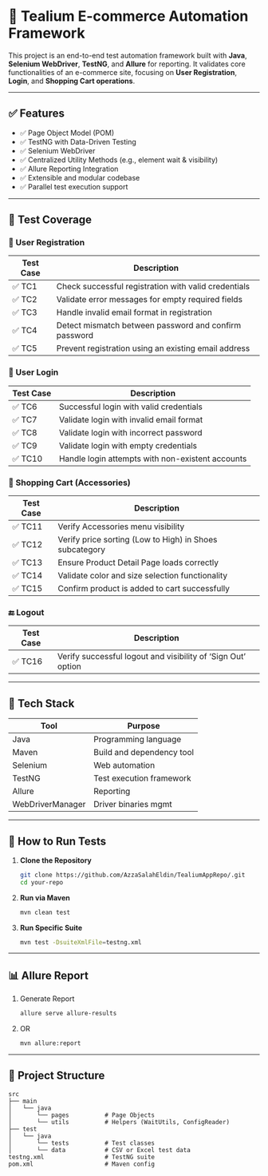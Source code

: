 # 🧪 Tealium E-commerce Automation Framework

This project is an end-to-end test automation framework built with **Java**, **Selenium WebDriver**, **TestNG**, and **Allure** for reporting. It validates core functionalities of an e-commerce site, focusing on **User Registration**, **Login**, and **Shopping Cart operations**.

---

## ✅ Features

- ✅ Page Object Model (POM)
- ✅ TestNG with Data-Driven Testing
- ✅ Selenium WebDriver
- ✅ Centralized Utility Methods (e.g., element wait & visibility)
- ✅ Allure Reporting Integration
- ✅ Extensible and modular codebase
- ✅ Parallel test execution support

---

## 🧪 Test Coverage

### 👤 User Registration

| Test Case | Description |
|----------|-------------|
| ✅ TC1 | Check successful registration with valid credentials |
| ✅ TC2 | Validate error messages for empty required fields |
| ✅ TC3 | Handle invalid email format in registration |
| ✅ TC4 | Detect mismatch between password and confirm password |
| ✅ TC5 | Prevent registration using an existing email address |

### 🔐 User Login

| Test Case | Description |
|----------|-------------|
| ✅ TC6 | Successful login with valid credentials |
| ✅ TC7 | Validate login with invalid email format |
| ✅ TC8 | Validate login with incorrect password |
| ✅ TC9 | Validate login with empty credentials |
| ✅ TC10 | Handle login attempts with non-existent accounts |

### 🛒 Shopping Cart (Accessories)

| Test Case | Description |
|----------|-------------|
| ✅ TC11 | Verify Accessories menu visibility |
| ✅ TC12 | Verify price sorting (Low to High) in Shoes subcategory |
| ✅ TC13 | Ensure Product Detail Page loads correctly |
| ✅ TC14 | Validate color and size selection functionality |
| ✅ TC15 | Confirm product is added to cart successfully |

### 🔚 Logout

| Test Case | Description |
|----------|-------------|
| ✅ TC16 | Verify successful logout and visibility of ‘Sign Out’ option |

---

## 🧰 Tech Stack

| Tool        | Purpose                   |
|-------------|---------------------------|
| Java        | Programming language      |
| Maven       | Build and dependency tool |
| Selenium    | Web automation            |
| TestNG      | Test execution framework  |
| Allure      | Reporting                 |
| WebDriverManager | Driver binaries mgmt |

---

## 🚀 How to Run Tests

1. **Clone the Repository**  
   ```bash
   git clone https://github.com/AzzaSalahEldin/TealiumAppRepo/.git
   cd your-repo
   ```

2. **Run via Maven**  
   ```bash
   mvn clean test
   ```

3. **Run Specific Suite**  
   ```bash
   mvn test -DsuiteXmlFile=testng.xml
   ```

---

## 📊 Allure Report

1. Generate Report  
   ```bash
   allure serve allure-results
   ```

2. OR  
   ```bash
   mvn allure:report
   ```

---

## 📁 Project Structure

```
src
├── main
│   └── java
│       └── pages          # Page Objects
│       └── utils          # Helpers (WaitUtils, ConfigReader)
├── test
│   └── java
│       └── tests          # Test classes
│       └── data           # CSV or Excel test data
testng.xml                 # TestNG suite
pom.xml                    # Maven config
